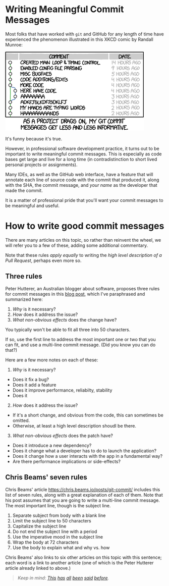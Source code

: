 # Writing Meaningful Commit Messages

Most folks that have worked with `git` and GitHub for any length of time have experienced the phenomenon illustrated in this XKCD comic by Randall Munroe:

![https://xkcd.com/1296/ about Git Commit Messages](/teamwork/meaningful-commit-messages/git_commit.png)

It's funny because it's true. 

However, in professional software development practice, it turns out to be important to write meaningful commit messages.  This is especially as code bases get large and live for a long time (in contradistinction to short lived personal projects or assignments).

Many IDEs, as well as the GitHub web interface, have a feature that will annotate each line of source code with the commit that produced it, along with the SHA, the commit message, and *your name* as the developer that made the commit.

It is a matter of professional pride that you'll want your commit messages to be meaningful and useful.

# How to write good commit messages

There are many articles on this topic, so rather than reinvent the wheel, we will refer you to a few of these, adding some additional commentary.

Note that these rules *apply equally* to writing the *high level description of a Pull Request*, perhaps even more so.

## Three rules

Peter Hutterer, an Australian blogger about software, proposes three rules for commit messages in this [blog post](http://who-t.blogspot.com/2009/12/on-commit-messages.html), which I've paraphrased and summarized here:

1. *Why* is it necessary? 
2. *How* does it address the issue? 
3. *What non-obvious effects* does the change have? 

You typically won't be able to fit all three into 50 characters.  

If so, use the first line to address the most important one or two that you can fit,
and use a multi-line commit message.  (Did you know you can do that?)

Here are a few more notes on each of these:

1. *Why* is it necessary? 
  * Does it fix a bug?
  * Does it add a feature
  * Does it improve performance, reliabilty, stability
  * Does it 

2. *How* does it address the issue? 
  * If it's a short change, and obvious from the code, this can sometimes be omitted.
  * Otherwise, at least a high level description shoudl be there.
 
3. *What non-obvious effects* does the patch have? 
  * Does it introduce a new dependency?
  * Does it change what a developer has to do to launch the application?
  * Does it change how a user interacts with the app in a fundamental way?
  * Are there performance implications or side-effects?
  

## Chris Beams' seven rules

Chris Beams' article <https://chris.beams.io/posts/git-commit/> includes this list of seven rules, along with a great explanation of each of them.  Note that his post assumes that you are going to write a multi-line commit message.   The most important line, though is the
subject line.

1. Separate subject from body with a blank line
2. Limit the subject line to 50 characters
3. Capitalize the subject line
4. Do not end the subject line with a period
5. Use the imperative mood in the subject line
6. Wrap the body at 72 characters
7. Use the body to explain what and why vs. how

Chris Beams' also links to six other articles on this topic with this sentence; each word is a link to another article (one of which is the Peter Hutterer article already linked to above.)

> <em>Keep in mind: <a href="http://tbaggery.com/2008/04/19/a-note-about-git-commit-messages.html">This</a> <a href="https://www.git-scm.com/book/en/v2/Distributed-Git-Contributing-to-a-Project#_commit_guidelines">has</a> <a href="https://github.com/torvalds/subsurface-for-dirk/blob/master/README.md#contributing">all</a> <a href="http://who-t.blogspot.co.at/2009/12/on-commit-messages.html">been</a> <a href="https://github.com/erlang/otp/wiki/writing-good-commit-messages">said</a> <a href="https://github.com/spring-projects/spring-framework/blob/30bce7/CONTRIBUTING.md#format-commit-messages">before</a>.</em>


